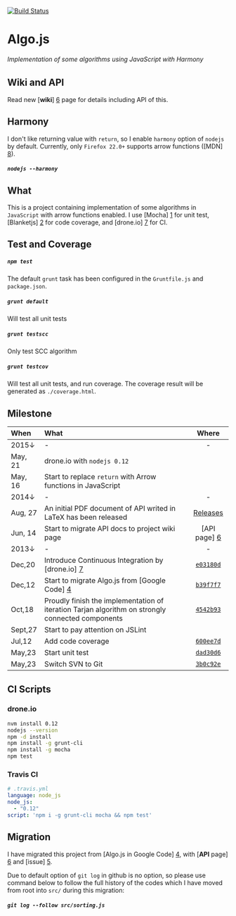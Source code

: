 [![Build Status](https://drone.io/github.com/scotv/algo-js/status.png)](https://drone.io/github.com/scotv/algo-js/latest)

# Algo.js
###### _Implementation of some algorithms using JavaScript with Harmony_
## Wiki and API
Read new [__wiki__] [6] page for details including API of this.

## Harmony
I don't like returning value with `return`, so I enable `harmony` option of `nodejs` by default.
Currently, only `Firefox 22.0+` supports arrow functions ([MDN] [8]).

##### `nodejs --harmony`

## What
This is a project containing implementation of some algorithms in `JavaScript` with arrow functions enabled. 
I use [Mocha] [1] for unit test, [Blanketjs] [2] for code coverage, and [drone.io] [7] for CI.

## Test and Coverage
##### `npm test`
The default `grunt` task has been configured in the `Gruntfile.js` and `package.json`.

##### `grunt default`
Will test all unit tests

##### `grunt testscc`
Only test SCC algorithm

##### `grunt testcov`
Will test all unit tests, and run coverage. The coverage result will be generated as `./coverage.html`.

## Milestone
When | What | Where
:-------|:---------|:-------:
 2015&darr; | - | -
 May, 21 | drone.io with `nodejs 0.12` |
 May, 16 | Start to replace `return` with Arrow functions in JavaScript | 
 2014&darr; | - | -
 Aug, 27 | An initial PDF document of API writed in LaTeX has been released | [Releases](https://github.com/scotv/algo-wiki/releases)
 Jun, 14 | Start to migrate API docs to project wiki page | [API page] [6]
 2013&darr; | - | -
 Dec,20 | Introduce Continuous Integration by [drone.io] [7]| [`e03180d`](https://github.com/scotv/algo-js/commit/e03180df15)
 Dec,12 | Start to migrate Algo.js from [Google Code] [4] | [`b39f7f7`](https://github.com/scotv/algo-js/commit/b39f7f78ab)
 Oct,18 | Proudly finish the implementation of iteration Tarjan algorithm on strongly connected components | [`4542b93`](https://github.com/scotv/algo-js/commit/4542b937d827)
 Sept,27 | Start to pay attention on JSLint | 
 Jul,12 | Add code coverage | [`600ee7d`](https://github.com/scotv/algo-js/commit/600ee7d899d2)
 May,23 | Start unit test | [`dad30d6`](https://github.com/scotv/algo-js/commit/dad30d64ad70)
 May,23 | Switch SVN to Git | [`3b0c92e`](https://github.com/scotv/algo-js/commit/3b0c92e3b173)

## CI Scripts
### drone.io
```bash
nvm install 0.12
nodejs --version
npm -d install
npm install -g grunt-cli
npm install -g mocha
npm test
```
### Travis CI
```yml
# .travis.yml
language: node_js
node_js:
  - "0.12"
script: 'npm i -g grunt-cli mocha && npm test'
```
## Migration
I have migrated this project from [Algo.js in Google Code] [4], with [__API__ page] [6] and [issue] [5].

Due to default option of `git log` in github is no option, so please use command below to follow the full history of the codes which I have moved from root into `src/` during this migration:

##### `git log --follow src/sorting.js`

[1]: http://mochajs.org/ "Mocha.js"
[2]: http://blanketjs.org/ "Blanket.js"
[3]: http://www.ecmascript.org/  "ECMA-262"
[4]: https://code.google.com/p/algo-js "Algo.js"
[5]: https://github.com/scotv/algo-js/issues "Issues"
[6]: http://scotv.github.io/algo-wiki "Wiki"
[7]: https://drone.io/github.com/scotv/algo-js "drone.io"
[8]: https://developer.mozilla.org/en-US/docs/Web/JavaScript/Reference/Functions/Arrow_functions#Browser_compatibility "Arrow functions"
